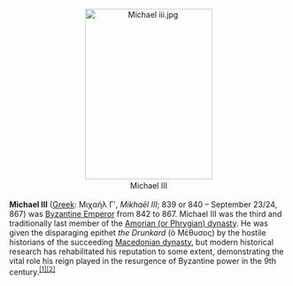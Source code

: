 <div class="photo" colspan="2" style="text-align: center; margin: 25px 0 10px;"><a class="image" href="https://en.wikipedia.org/wiki/File:Michael_iii.jpg"><img alt="Michael iii.jpg" data-file-height="236" data-file-width="176" decoding="async" height="308" src="https://upload.wikimedia.org/wikipedia/commons/0/0e/Michael_iii.jpg" width="230"/></a><div style="line-height:normal;padding-bottom:0.2em;padding-top:0.2em;">Michael III</div></div>

[comment]: # 'breakpoint'
<p><b>Michael III</b>  (<a href="https://en.wikipedia.org/wiki/Greek_language" title="Greek language">Greek</a>: <span lang="el">Μιχαήλ Γʹ</span>, <i>Mikhaēl III</i>; 839 or 840 – September 23/24, 867) was <a class="mw-redirect" href="https://en.wikipedia.org/wiki/Byzantine_Emperor" title="Byzantine Emperor">Byzantine Emperor</a> from 842 to 867. Michael III was the third and traditionally last member of the <a class="mw-redirect" href="https://en.wikipedia.org/wiki/Amorian_Dynasty" title="Amorian Dynasty">Amorian (or Phrygian) dynasty</a>. He was given the disparaging epithet <i>the Drunkard</i> (<span lang="grc" title="Ancient Greek language text">ὁ Μέθυσος</span>) by the hostile historians of the succeeding <a href="https://en.wikipedia.org/wiki/Macedonian_dynasty" title="Macedonian dynasty">Macedonian dynasty</a>, but modern historical research has rehabilitated his reputation to some extent, demonstrating the vital role his reign played in the resurgence of Byzantine power in the 9th century.<sup class="reference" id="cite_ref-1"><a href="#cite_note-1">[1]</a></sup><sup class="reference" id="cite_ref-2"><a href="#cite_note-2">[2]</a></sup>
</p>